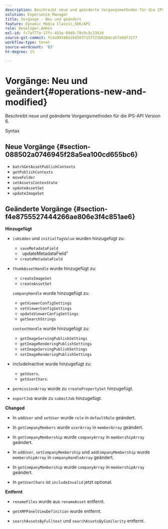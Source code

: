 ```yaml
---
description: Beschreibt neue und geänderte Vorgangsmethoden für die IPS-API Version 6.
solution: Experience Manager
title: Vorgänge - Neu und geändert
feature: Dynamic Media Classic,SDK/API
role: Developer,Admin
exl-id: fc7af77e-17fc-453a-8949-78c9c5c33b34
source-git-commit: fcda99340a18d5037157723bb3bdca5fa9df3277
workflow-type: tm+mt
source-wordcount: '83'
ht-degree: 1%

---
```


# Vorgänge: Neu und geändert{#operations-new-and-modified}

Beschreibt neue und geänderte Vorgangsmethoden für die IPS-API Version 6.

Syntax

## Neue Vorgänge {#section-088502a0746945f28a5ea100cd655bc6}

* `batchGetAssetPublishContexts`
* `getPublishContexts`
* `moveFolder`
* `setAssetsContexState`
* `updateAssetSet`
* `updateImageSet`

## Geänderte Vorgänge {#section-f4e8755527444266ae806e3f4c851ae6}

**Hinzugefügt**

* `isHidden` und `initialTagValue` wurden hinzugefügt zu:

   * `saveMetadataField`
   * ` `updateMetadataField&quot;
   * `createMetadataField`

* `thumbAssetHandle` wurde hinzugefügt zu:

   * `createImageSet`
   * `createAssetSet`

  `companyHandle` wurde hinzugefügt zu:

   * `getViewerConfigSettings`
   * `setViewerConfigSettings`
   * `updateViewerConfigSettings`
   * `getSearchStrings`

  `contextHandle` wurde hinzugefügt zu:

   * `getImageServingPublishSettings`
   * `getImageRenderingPublishSettings`
   * `setImageServingPublishSettings`
   * `setImageRenderingPublishSettings`

* includeInactive wurde hinzugefügt zu:

   * `getUsers`.
   * `getUserChars`.

* `permissionArray` wurde zu `createPropertySet` hinzugefügt.

* `exportJob` wurde zu `submitJob` hinzugefügt.

**Changed**

* In `addUser` und `setUser` wurde `role` in `defaultRole` geändert.

* In `getCompanyMembers` wurde `userArray` in `memberArray` geändert.

* In `getCompanyMembership` wurde `companyArray` in `membershipArray` geändert.

* In `addUser`, `setCompanyMembership` und `addCompanyMembership` wurde `membershipArray` in `companyHandleArray` geändert.

* In `getCompanyMembership` wurde `companyArray` in `membershipArray` geändert.

* In `getUserChars` ist `includeInvalid` jetzt optional.

**Entfernt**

* `renameFiles` wurde aus `renameAsset` entfernt.

* `getXMPPanelViewDefinition` wurde entfernt.
* `searchAssetsByFulltext` und `searchAssetsBySimilarity` entfernt.

